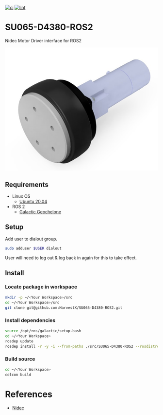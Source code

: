 [![ci](https://github.com/HarvestX/SU065-D4380-ROS2/actions/workflows/ci.yml/badge.svg)](https://github.com/HarvestX/SU065-D4380-ROS2/actions/workflows/ci.yml)
[![lint](https://github.com/HarvestX/SU065-D4380-ROS2/actions/workflows/lint.yml/badge.svg)](https://github.com/HarvestX/SU065-D4380-ROS2/actions/workflows/lint.yml)

# SU065-D4380-ROS2
Nidec Motor Driver interface for ROS2

![Image](./media/SU065-M4380.jpg)

## Requirements
- Linux OS
  - [Ubuntu 20.04](https://releases.ubuntu.com/20.04/)
- ROS 2
  - [Galactic Geochelone](https://index.ros.org/doc/ros2/Installation/Galactic/)

## Setup
Add user to dialout group.
```bash
sudo adduser $USER dialout
```
User will need to log out & log back in again for this to take effect.

## Install
### Locate package in workspace
```bash
mkdir -p ~/<Your Workspace>/src
cd ~/<Your Workspace>/src
git clone git@github.com:HarvestX/SU065-D4380-ROS2.git
```

### Install dependencies
```bash
source /opt/ros/galactic/setup.bash
cd ~/<Your Workspace>
rosdep update
rosdep install -r -y -i --from-paths ./src/SU065-D4380-ROS2 --rosdistro $ROS_DISTRO
```

### Build source
```bash
cd ~/<Your Workspace>
colcon build
```

# References
- [Nidec](https://www.nidec-shimpo.co.jp/en/)
